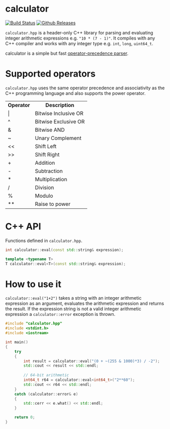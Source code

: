 # calculator

[![Build Status](https://travis-ci.org/kimwalisch/calculator.svg)](https://travis-ci.org/kimwalisch/calculator)
[![Github Releases](https://img.shields.io/github/release/kimwalisch/calculator.svg)](https://github.com/kimwalisch/calculator/releases)

```calculator.hpp``` is a header-only C++ library for parsing and
evaluating integer arithmetic expressions e.g. ```"10 * (7 - 1)"```. It compiles with any
C++ compiler and works with any integer type e.g. ```int```,
```long```, ```uint64_t```.

calculator is a simple but fast
[operator-precedence parser](https://en.wikipedia.org/wiki/Operator-precedence_parser). 

# Supported operators

```calculator.hpp``` uses the same operator precedence and associativity
as the C++ programming language and also supports the power operator.

<table>
  <tr align="center">
    <td><b>Operator</b></td>
    <td><b>Description</b></td>
  </tr>
  <tr align="left">
    <td>|</td>
    <td>Bitwise Inclusive OR</td>
  </tr>
  <tr align="left">
    <td>^</td>
    <td>Bitwise Exclusive OR</td>
  </tr>
  <tr align="left">
    <td>&</td>
    <td>Bitwise AND</td>
  </tr>
  <tr align="left">
    <td>~</td>
    <td>Unary Complement </td>
  </tr>
  <tr align="left">
    <td>&lt;&lt;</td>
    <td>Shift Left</td>
  </tr>
  <tr align="left">
    <td>&gt;&gt;</td>
    <td>Shift Right</td>
  </tr>
  <tr align="left">
    <td>+</td>
    <td>Addition</td>
  </tr>
  <tr align="left">
    <td>-</td>
    <td>Subtraction</td>
  </tr>
  <tr align="left">
    <td>*</td>
    <td>Multiplication</td>
  </tr>
  <tr align="left">
    <td>/</td>
    <td>Division</td>
  </tr>
  <tr align="left">
    <td>%</td>
    <td>Modulo</td>
  </tr>
  <tr align="left">
    <td>**</td>
    <td>Raise to power</td>
  </tr>
</table>

# C++ API

Functions defined in ```calculator.hpp```.
```C++
int calculator::eval(const std::string& expression);

template <typename T>
T calculator::eval<T>(const std::string& expression);
```

# How to use it

```calculator::eval("1+2")``` takes a string with an integer arithmetic
expression as an argument, evaluates the arithmetic expression and returns
the result. If the expression string is not a valid integer arithmetic
expression a ```calculator::error``` exception is thrown.

```C++
#include "calculator.hpp"
#include <stdint.h>
#include <iostream>

int main()
{
    try
    {
        int result = calculator::eval("(0 + ~(255 & 1000)*3) / -2");
        std::cout << result << std::endl;
    
        // 64-bit arithmetic
        int64_t r64 = calculator::eval<int64_t>("2**60");
        std::cout << r64 << std::endl;
    }
    catch (calculator::error& e)
    {
        std::cerr << e.what() << std::endl;
    }

    return 0;
}
```
